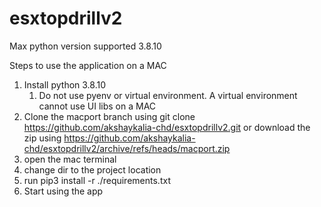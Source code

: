 # esxtopdrillv2
Max python version supported 3.8.10 

Steps to use the application on a MAC 
1) Install python 3.8.10
   1) Do not use pyenv or virtual environment. A virtual environment cannot use UI libs on a MAC
2) Clone the macport branch using git clone https://github.com/akshaykalia-chd/esxtopdrillv2.git or download the zip using https://github.com/akshaykalia-chd/esxtopdrillv2/archive/refs/heads/macport.zip 
3) open the mac terminal
4) change dir to the project location
5) run pip3 install -r ./requirements.txt 
6) Start using the app  


